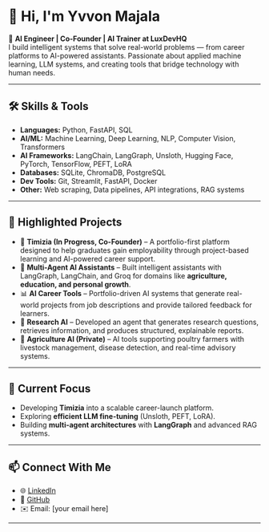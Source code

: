 # 👋 Hi, I'm Yvvon Majala  

🚀 **AI Engineer | Co-Founder | AI Trainer at LuxDevHQ**  
I build intelligent systems that solve real-world problems — from career platforms to AI-powered assistants. Passionate about applied machine learning, LLM systems, and creating tools that bridge technology with human needs.  

---

## 🛠️ Skills & Tools  

- **Languages:** Python, FastAPI, SQL  
- **AI/ML:** Machine Learning, Deep Learning, NLP, Computer Vision, Transformers  
- **AI Frameworks:** LangChain, LangGraph, Unsloth, Hugging Face, PyTorch, TensorFlow, PEFT, LoRA 
- **Databases:** SQLite, ChromaDB, PostgreSQL  
- **Dev Tools:** Git, Streamlit, FastAPI, Docker  
- **Other:** Web scraping, Data pipelines, API integrations, RAG systems  

---

## 📌 Highlighted Projects  

- 🚀 **Timizia (In Progress, Co-Founder)** – A portfolio-first platform designed to help graduates gain employability through project-based learning and AI-powered career support.  
- 🤖 **Multi-Agent AI Assistants** – Built intelligent assistants with LangGraph, LangChain, and Groq for domains like **agriculture, education, and personal growth**.  
- 📊 **AI Career Tools** – Portfolio-driven AI systems that generate real-world projects from job descriptions and provide tailored feedback for learners.  
- 🧠 **Research AI** – Developed an agent that generates research questions, retrieves information, and produces structured, explainable reports.  
- 🐓 **Agriculture AI (Private)** – AI tools supporting poultry farmers with livestock management, disease detection, and real-time advisory systems.  

---

## 🌱 Current Focus  

- Developing **Timizia** into a scalable career-launch platform.  
- Exploring **efficient LLM fine-tuning** (Unsloth, PEFT, LoRA).  
- Building **multi-agent architectures** with **LangGraph** and advanced RAG systems.  

---

## 📫 Connect With Me  

- 🌐 [LinkedIn](#)  
- 🐙 [GitHub](https://github.com/YvvonMajala)  
- ✉️ Email: [your email here]  

---
